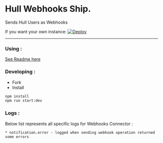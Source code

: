 # Hull Webhooks Ship.
Sends Hull Users as Webhooks

If you want your own instance: [![Deploy](https://www.herokucdn.com/deploy/button.png)](https://heroku.com/deploy?template=https://github.com/hull-ships/hull-webhooks)

---

### Using :

[See Readme here](https://dashboard.hullapp.io/readme?url=https://hull-webhooks.herokuapp.com)

### Developing :

- Fork
- Install

```sh
npm install
npm run start:dev
```

### Logs :

  Below list represents all specific logs for Webhooks Connector :
  
    * notification.error - logged when sending webhook operation returned some errors  
